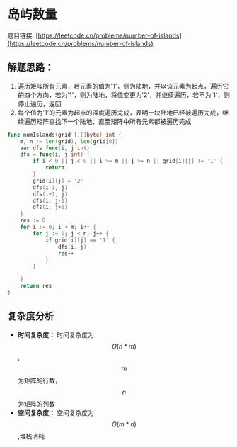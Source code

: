 # 岛屿数量

题目链接: [https://leetcode.cn/problems/number-of-islands](https://leetcode.cn/problems/number-of-islands)

## 解题思路：

1. 遍历矩阵所有元素，若元素的值为'1'，则为陆地，并以该元素为起点，遍历它的四个方向，若为'1'，则为陆地，将值变更为'2'，并继续遍历，若不为'1'，则停止遍历，返回
2. 每个值为'1'的元素为起点的深度遍历完成，表明一块陆地已经被遍历完成，继续遍历矩阵查找下一个陆地，直至矩阵中所有元素都被遍历完成

```go
func numIslands(grid [][]byte) int {
	m, n := len(grid), len(grid[0])
	var dfs func(i, j int)
	dfs = func(i, j int) {
		if i < 0 || j < 0 || i >= m || j >= n || grid[i][j] != '1' {
			return
		}
		grid[i][j] = '2'
		dfs(i-1, j)
		dfs(i+1, j)
		dfs(i, j-1)
		dfs(i, j+1)
	}
	res := 0
	for i := 0; i < m; i++ {
		for j := 0; j < n; j++ {
			if grid[i][j] == '1' {
				dfs(i, j)
				res++
			}
		}

	}
	return res
}
```

## 复杂度分析

- **时间复杂度：** 时间复杂度为$$O(n*m)$$,$$m$$为矩阵的行数，$$n$$为矩阵的列数
- **空间复杂度：** 空间复杂度为$$O(m*n)$$,堆栈消耗
